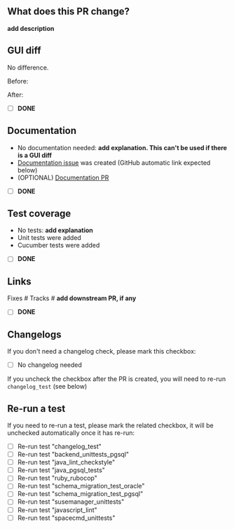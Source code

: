 ## What does this PR change?

**add description**

## GUI diff

No difference.

Before:

After:

- [ ] **DONE**

## Documentation
- No documentation needed: **add explanation. This can't be used if there is a GUI diff**
- [Documentation issue](https://github.com/SUSE/spacewalk/projects/31) was created (GitHub automatic link expected below)
- (OPTIONAL) [Documentation PR](https://github.com/uyuni-project/uyuni-docs/pulls)

- [ ] **DONE**

## Test coverage
- No tests: **add explanation**
- Unit tests were added
- Cucumber tests were added

- [ ] **DONE**

## Links

Fixes #
Tracks # **add downstream PR, if any**

- [ ] **DONE**

## Changelogs

If you don't need a changelog check, please mark this checkbox:

- [ ] No changelog needed

If you uncheck the checkbox after the PR is created, you will need to re-run `changelog_test` (see below)


## Re-run a test

If you need to re-run a test, please mark the related checkbox, it will be unchecked automatically once it has re-run:

- [ ] Re-run test "changelog_test"
- [ ] Re-run test "backend_unittests_pgsql"
- [ ] Re-run test "java_lint_checkstyle"
- [ ] Re-run test "java_pgsql_tests"
- [ ] Re-run test "ruby_rubocop"
- [ ] Re-run test "schema_migration_test_oracle"
- [ ] Re-run test "schema_migration_test_pgsql"
- [ ] Re-run test "susemanager_unittests"
- [ ] Re-run test "javascript_lint"
- [ ] Re-run test "spacecmd_unittests"
